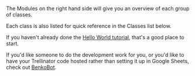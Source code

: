 The Modules on the right hand side will give you an overview of each group of classes.

Each class is also listed for quick reference in the Classes list below.

If you haven't already done the <a href="http://docs.trellinator.com/trellinator_hello_world.pdf">Hello World tutorial</a>, that's a good place to start.

If you'd like someone to do the development work for you, or you'd like to have your Trellinator code hosted rather than setting it up in Google Sheets, check out <a href="http://www.benkobot.com/">BenkoBot</a>.
